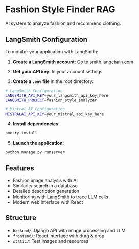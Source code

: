 # Fashion Style Finder RAG

AI system to analyze fashion and recommend clothing.

## LangSmith Configuration

To monitor your application with LangSmith:

1. **Create a LangSmith account**: Go to [smith.langchain.com](https://smith.langchain.com)

2. **Get your API key**: In your account settings

3. **Create a `.env` file** in the root directory:
```bash
# LangSmith Configuration
LANGSMITH_API_KEY=your_langsmith_api_key_here
LANGSMITH_PROJECT=fashion_style_analyzer

# Mistral AI Configuration
MISTRALAI_API_KEY=your_mistral_api_key_here
```

4. **Install dependencies**:
```bash
poetry install
```

5. **Launch the application**:
```bash
python manage.py runserver
```

## Features

- Fashion image analysis with AI
- Similarity search in a database
- Detailed description generation
- Monitoring with LangSmith to trace LLM calls
- Modern web interface with React

## Structure

- `backend/`: Django API with image processing and LLM
- `frontend/`: React interface with drag & drop
- `static/`: Test images and resources
